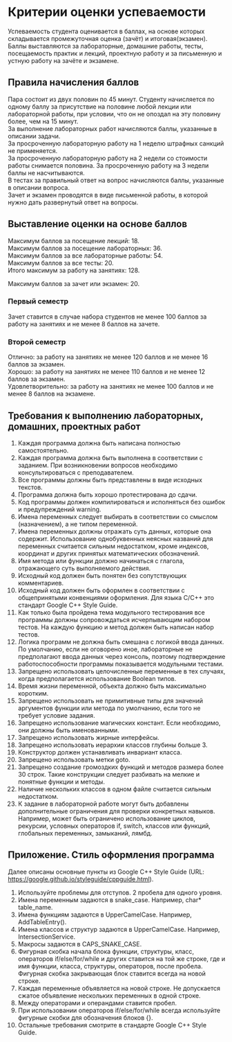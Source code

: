 # Критерии оценки успеваемости

Успеваемость студента оценивается в баллах, на основе которых складывается промежуточная оценка (зачёт) и итоговая(экзамен). Баллы выставляются за лабораторные, домашние работы, тесты, посещаемость практик и лекций, проектную работу и за письменную и устную работу на зачёте и экзамене. 

## Правила начисления баллов

Пара состоит из двух половин по 45 минут. Студенту начисляется по одному баллу за присутствие на половине любой лекции или лабораторной работы, при условии, что он не опоздал на эту половину более, чем на 15 минут.  
За выполнение лабораторных работ начисляются баллы, указанные в описании задачи.  
За просроченную лабораторную работу на 1 неделю штрафных санкций не применяется.  
За просроченную лабораторную работу на 2 недели со стоимости работы снимается половина. За просроченную работу на 3 недели баллы не насчитываются.  
В тестах за правильный ответ на вопрос начисляются баллы, указанные в описании вопроса.  
Зачет и экзамен проводятся в виде письменной работы, в которой нужно дать развернутый ответ на вопросы.  

## Выставление оценки на основе баллов 

Максимум баллов за посещение лекций: 18.  
Максимум баллов за посещение лабораторных: 36.  
Максимум баллов за все лабораторные работы: 54.  
Максимум баллов за все тесты: 20.  
Итого максимум за работу на занятиях: 128.  

Максимум баллов за зачет или экзамен: 20.

### Первый семестр

Зачет ставится в случае набора студентов не менее 100 баллов за работу на занятиях и не менее 8 баллов на зачете.

### Второй семестр

Отлично: за работу на занятиях не менее 120 баллов и не менее 16 баллов за экзамен.  
Хорошо: за работу на занятиях не менее 110 баллов и не менее 12 баллов за экзамен.  
Удовлетворительно: за работу на занятиях не менее 100 баллов и не менее 8 баллов на экзамене.  

## Требования к выполнению лабораторных, домашних, проектных работ

1. Каждая программа должна быть написана полностью самостоятельно.
2. Каждая программа должна быть выполнена в соответствии с заданием. При возникновении вопросов необходимо консультироваться с преподавателем.
3. Все программы должны быть представлены в виде исходных текстов.
4. Программа должна быть хорошо протестирована до сдачи.
5. Код программы должен компилироваться и исполняться без ошибок и предупреждений warning. 
6. Имена переменных следует выбирать в соответствии со смыслом (назначением), а не типом переменной.
7. Имена переменных должны отражать суть данных, которые она содержит. Использование однобуквенных неясных названий для переменных считается сильным недостатком, кроме индексов, координат и других принятых математических обозначений.
8. Имя метода или функции должно начинаться с глагола, отражающего суть выполняемого действия.
9. Исходный код должен быть понятен без сопутствующих комментариев.
10. Исходный код должен быть оформлен в соответствии с общепринятыми конвенциями оформления. Для языка C/С++ это стандарт Google C++ Style Guide. 
11. Как только была пройдена тема модульного тестирования все программы должны сопровождаться исчерпывающим набором тестов. На каждую функцию и метод должен быть написан набор тестов.
12. Логика программ не должна быть смешана с логикой ввода данных. По умолчанию, если не оговорено иное, лабораторные не предполагают ввода данных через консоль, поэтому подтверждение работоспособности программы показывается модульными тестами.
13. Запрещено использовать целочисленные переменные в тех случаях, когда предполагается использование Boolean типов.
14. Время жизни переменной, объекта должно быть максимально коротким.
15. Запрещено использовать не примитивные типы для значений аргументов функции или метода по умолчанию, если того не требует условие задания.
16. Запрещено использование магических констант. Если необходимо, они должны быть именованными.
17. Запрещено использовать жирные интерфейсы.
18. Запрещено использовать иерархии классов глубины больше 3.
19. Конструктор должен устанавливать инвариант класса.
20. Запрещено использовать метки goto.
21. Запрещено создание громоздких функций и методов размера более 30 строк. Такие конструкции следует разбивать на мелкие и понятные функции и методы.
22. Наличие нескольких классов в одном файле считается сильным недостатком.
23. К задание в лабораторной работе могут быть добавлены дополнительные ограничения для проверки конкретных навыков. Например, может быть ограничено использование циклов, рекурсии, условных операторов if, switch, классов или функций, глобальных переменных, замыканий, лямбд.

## Приложение. Стиль оформления программа

Далее описаны основные пункты из Google C++ Style Guide (URL: https://google.github.io/styleguide/cppguide.html).
1) Используйте проблемы для отступов. 2 пробела для одного уровня.
2) Имена переменным задаются в snake_case. Например, char* table_name.
3) Имена функциям задаются в UpperCamelCase. Например, AddTableEntry().
4) Имена классов и структур задаются в UpperCamelCase. Например, IntersectionService.
5) Макросы задаются в CAPS_SNAKE_CASE.
6) Фигурная скобка начала блока функции, структуры, класс, операторов if/else/for/while и других ставится на той же строке, где и имя функции, класса, структуры, операторов, после пробела. Фигурная скобка закрывающая блок ставится всегда на новой строке.
7) Каждая переменные объявляется на новой строке. Не допускается сжатое объявление нескольких переменных в одной строке.
8) Между операторами и операндами ставится пробел.
9) При использовании операторов if/else/for/while всегда используйте фигурные скобки для обозначения блоков {}.
10) Остальные требования смотрите в стандарте Google C++ Style Guide.
